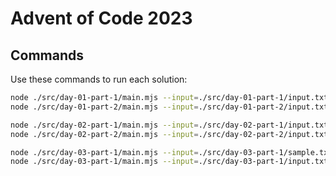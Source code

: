 # Advent of Code 2023

## Commands

Use these commands to run each solution:

```bash
node ./src/day-01-part-1/main.mjs --input=./src/day-01-part-1/input.txt
node ./src/day-01-part-2/main.mjs --input=./src/day-01-part-2/input.txt

node ./src/day-02-part-1/main.mjs --input=./src/day-02-part-1/input.txt --red=12 --green=13 --blue=14
node ./src/day-02-part-2/main.mjs --input=./src/day-02-part-2/input.txt

node ./src/day-03-part-1/main.mjs --input=./src/day-03-part-1/sample.txt
node ./src/day-03-part-1/main.mjs --input=./src/day-03-part-1/input.txt
```
